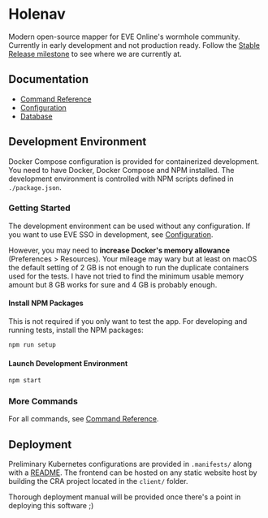 # Holenav

Modern open-source mapper for EVE Online's wormhole community. Currently in early development and not production ready. Follow the [Stable Release milestone](https://github.com/joonashak/holenav/milestone/1) to see where we are currently at.

## Documentation

- [Command Reference](./docs/CommandReference.md)
- [Configuration](./docs/Configuration.md)
- [Database](./docs/Database.md)

## Development Environment

Docker Compose configuration is provided for containerized development. You need to have Docker, Docker Compose and NPM installed. The development environment is controlled with NPM scripts defined in `./package.json`.

### Getting Started

The development environment can be used without any configuration. If you want to use EVE SSO in development, see [Configuration](./docs/Configuration.md).

However, you may need to **increase Docker's memory allowance** (Preferences > Resources). Your mileage may wary but at least on macOS the default setting of 2 GB is not enough to run the duplicate containers used for the tests. I have not tried to find the minimum usable memory amount but 8 GB works for sure and 4 GB is probably enough.

#### Install NPM Packages

This is not required if you only want to test the app. For developing and running tests, install the NPM packages:

```bash
npm run setup
```

#### Launch Development Environment

```bash
npm start
```

### More Commands

For all commands, see [Command Reference](./docs/CommandReference.md).

## Deployment

Preliminary Kubernetes configurations are provided in `.manifests/` along with a [README](.manifests/README.md). The frontend can be hosted on any static website host by building the CRA project located in the `client/` folder.

Thorough deployment manual will be provided once there's a point in deploying this software ;)
